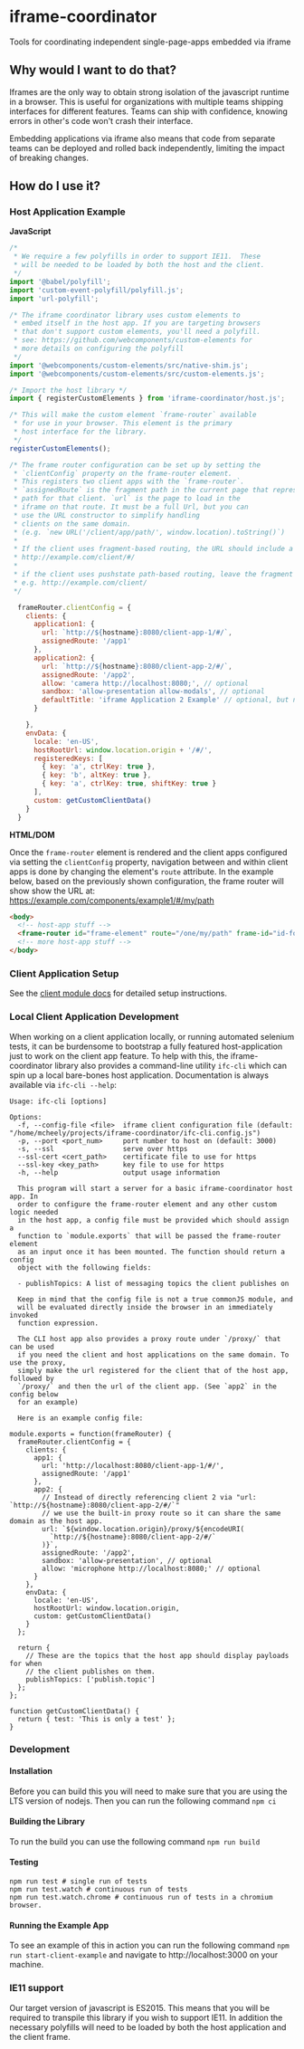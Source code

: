# iframe-coordinator

Tools for coordinating independent single-page-apps embedded via iframe

## Why would I want to do that?

Iframes are the only way to obtain strong isolation of the javascript runtime in a browser. This is useful for organizations with multiple teams shipping interfaces for different features. Teams can ship with confidence, knowing errors in other's code won't crash their interface.

Embedding applications via iframe also means that code from separate teams can be deployed and rolled back independently, limiting the impact of breaking changes.

## How do I use it?

### Host Application Example

**JavaScript**

```js
/*
 * We require a few polyfills in order to support IE11.  These
 * will be needed to be loaded by both the host and the client.
 */
import '@babel/polyfill';
import 'custom-event-polyfill/polyfill.js';
import 'url-polyfill';

/* The iframe coordinator library uses custom elements to
 * embed itself in the host app. If you are targeting browsers
 * that don't support custom elements, you'll need a polyfill.
 * see: https://github.com/webcomponents/custom-elements for
 * more details on configuring the polyfill
 */
import '@webcomponents/custom-elements/src/native-shim.js';
import '@webcomponents/custom-elements/src/custom-elements.js';

/* Import the host library */
import { registerCustomElements } from 'iframe-coordinator/host.js';

/* This will make the custom element `frame-router` available
 * for use in your browser. This element is the primary
 * host interface for the library.
 */
registerCustomElements();

/* The frame router configuration can be set up by setting the 
 * `clientConfig` property on the frame-router element.
 * This registers two client apps with the `frame-router`.
 * `assignedRoute` is the fragment path in the current page that represents the root
 * path for that client. `url` is the page to load in the
 * iframe on that route. It must be a full Url, but you can
 * use the URL constructor to simplify handling
 * clients on the same domain.
 * (e.g. `new URL('/client/app/path/', window.location).toString()`)
 *
 * If the client uses fragment-based routing, the URL should include a hash fragment:
 * http://example.com/client/#/
 *
 * if the client uses pushstate path-based routing, leave the fragment out:
 * e.g. http://example.com/client/
 */

  frameRouter.clientConfig = {
    clients: {
      application1: {
        url: `http://${hostname}:8080/client-app-1/#/`,
        assignedRoute: '/app1'
      },
      application2: {
        url: `http://${hostname}:8080/client-app-2/#/`,
        assignedRoute: '/app2',
        allow: 'camera http://localhost:8080;', // optional
        sandbox: 'allow-presentation allow-modals', // optional
        defaultTitle: 'iframe Application 2 Example' // optional, but needed for accessibility
      }

    },
    envData: {
      locale: 'en-US',
      hostRootUrl: window.location.origin + '/#/',
      registeredKeys: [
        { key: 'a', ctrlKey: true },
        { key: 'b', altKey: true },
        { key: 'a', ctrlKey: true, shiftKey: true }
      ],
      custom: getCustomClientData()
    }
  }
```

**HTML/DOM**

Once the `frame-router` element is rendered and the client apps configured via setting the `clientConfig` property, navigation between and within client apps is done by changing the
element's `route` attribute. In the example below, based on the previously shown
configuration, the frame router will show show the URL at:  
https://example.com/components/example1/#/my/path

```html
<body>
  <!-- host-app stuff -->
  <frame-router id="frame-element" route="/one/my/path" frame-id="id-for-child-iframe" />
  <!-- more host-app stuff -->
</body>
```

### Client Application Setup

See the [client module docs](modules/client.html) for detailed setup instructions.

### Local Client Application Development

When working on a client application locally, or running automated selenium tests,
it can be burdensome to bootstrap a fully featured host-application just to work
on the client app feature. To help with this, the iframe-coordinator library also
provides a command-line utility `ifc-cli` which can spin up a local bare-bones
host application. Documentation is always available via `ifc-cli --help`:

```
Usage: ifc-cli [options]

Options:
  -f, --config-file <file>  iframe client configuration file (default: "/home/mcheely/projects/iframe-coordinator/ifc-cli.config.js")
  -p, --port <port_num>     port number to host on (default: 3000)
  -s, --ssl                 serve over https
  --ssl-cert <cert_path>    certificate file to use for https
  --ssl-key <key_path>      key file to use for https
  -h, --help                output usage information

  This program will start a server for a basic iframe-coordinator host app. In
  order to configure the frame-router element and any other custom logic needed
  in the host app, a config file must be provided which should assign a
  function to `module.exports` that will be passed the frame-router element
  as an input once it has been mounted. The function should return a config
  object with the following fields:

  - publishTopics: A list of messaging topics the client publishes on

  Keep in mind that the config file is not a true commonJS module, and
  will be evaluated directly inside the browser in an immediately invoked
  function expression.

  The CLI host app also provides a proxy route under `/proxy/` that can be used
  if you need the client and host applications on the same domain. To use the proxy,
  simply make the url registered for the client that of the host app, followed by
  `/proxy/` and then the url of the client app. (See `app2` in the config below
  for an example)

  Here is an example config file:

module.exports = function(frameRouter) {
  frameRouter.clientConfig = {
    clients: {
      app1: {
        url: 'http://localhost:8080/client-app-1/#/',
        assignedRoute: '/app1'
      },
      app2: {
        // Instead of directly referencing client 2 via "url: `http://${hostname}:8080/client-app-2/#/`"
        // we use the built-in proxy route so it can share the same domain as the host app.
        url: `${window.location.origin}/proxy/${encodeURI(
          `http://${hostname}:8080/client-app-2/#/`
        )}`,
        assignedRoute: '/app2',
        sandbox: 'allow-presentation', // optional
        allow: 'microphone http://localhost:8080;' // optional
      }
    },
    envData: {
      locale: 'en-US',
      hostRootUrl: window.location.origin,
      custom: getCustomClientData()
    }
  };

  return {
    // These are the topics that the host app should display payloads for when
    // the client publishes on them.
    publishTopics: ['publish.topic']
  };
};

function getCustomClientData() {
  return { test: 'This is only a test' };
}
```

### Development

#### Installation

Before you can build this you will need to make sure that you are using the LTS version of nodejs. Then you can run the following command `npm ci`

#### Building the Library

To run the build you can use the following command `npm run build`

#### Testing

```
npm run test # single run of tests
npm run test.watch # continuous run of tests
npm run test.watch.chrome # continuous run of tests in a chromium browser.
```

#### Running the Example App

To see an example of this in action you can run the following command `npm run start-client-example` and navigate to http://localhost:3000 on your machine.

### IE11 support

Our target version of javascript is ES2015. This means that you will be required to transpile this library if you wish to support IE11. In addition the necessary polyfills will need to be loaded by both the host application and the client frame.
